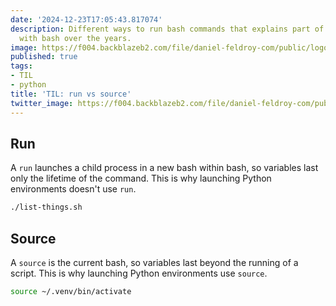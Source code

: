 ```yaml
---
date: '2024-12-23T17:05:43.817074'
description: Different ways to run bash commands that explains part of my frustration
  with bash over the years.
image: https://f004.backblazeb2.com/file/daniel-feldroy-com/public/logos/til-1.png
published: true
tags:
- TIL
- python
title: 'TIL: run vs source'
twitter_image: https://f004.backblazeb2.com/file/daniel-feldroy-com/public/logos/til-1.png
---
```


## Run

A `run` launches a child process in a new bash within bash, so variables last only the lifetime of the command. This is why launching Python environments doesn't use `run`.

```sh
./list-things.sh
```

## Source

A `source` is the current bash, so variables last beyond the running of a script. This is why launching Python environments use `source`.

```sh
source ~/.venv/bin/activate
```